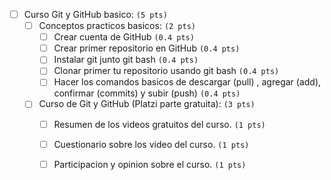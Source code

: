 
* [ ] Curso Git y GitHub basico: `(5 pts)`
  * [ ] Conceptos practicos basicos: `(2 pts)`
    * [ ] Crear cuenta de GitHub `(0.4 pts)`
    * [ ] Crear primer repositorio en GitHub `(0.4 pts)`
    * [ ] Instalar git junto git bash `(0.4 pts)`
    * [ ] Clonar primer tu repositorio usando git bash `(0.4 pts)`
    * [ ] Hacer los comandos basicos de descargar (pull) , agregar (add), confirmar (commits) y subir (push) `(0.4 pts)`
  * [ ] Curso de Git y GitHub (Platzi parte gratuita): `(3 pts)`
    * [ ] Resumen de los videos gratuitos del curso. `(1 pts)` 
    * [ ] Cuestionario sobre los video del curso. `(1 pts)`
    * [ ] Participacion y opinion sobre el curso.  `(1 pts)`
  